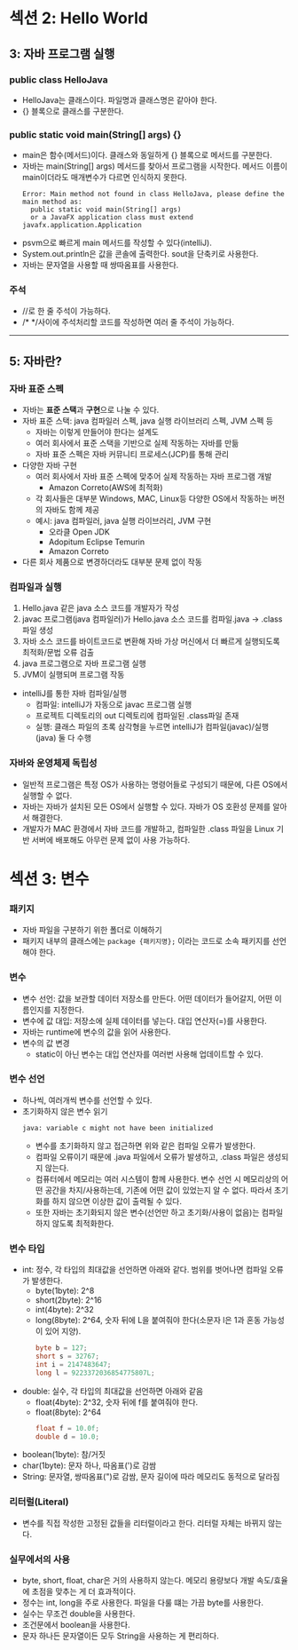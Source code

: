 # 섹션 2: Hello World
## 3: 자바 프로그램 실행
### public class HelloJava
- HelloJava는 클래스이다. 파일명과 클래스명은 같아야 한다. 
- {} 블록으로 클래스를 구분한다. 

### public static void main(String[] args) {}
- main은 함수(메서드)이다. 클래스와 동일하게 {} 블록으로 메서드를 구분한다. 
- 자바는 main(String[] args) 메서드를 찾아서 프로그램을 시작한다. 메서드 이름이 main이더라도 매개변수가 다르면 인식하지 못한다. 
  ```plain text 
  Error: Main method not found in class HelloJava, please define the main method as:
    public static void main(String[] args)
    or a JavaFX application class must extend javafx.application.Application
- psvm으로 빠르게 main 메서드를 작성할 수 있다(intelliJ). 
- System.out.println은 값을 콘솔에 출력한다. sout을 단축키로 사용한다.  
- 자바는 문자열을 사용할 때 쌍따옴표를 사용한다. 

### 주석
- //로 한 줄 주석이 가능하다. 
- /* */사이에 주석처리할 코드를 작성하면 여러 줄 주석이 가능하다.

---
## 5: 자바란?
### 자바 표준 스펙
- 자바는 **표준 스택**과 **구현**으로 나눌 수 있다.
- 자바 표준 스택: java 컴파일러 스펙, java 실행 라이브러리 스펙, JVM 스펙 등
  - 자바는 이렇게 만들어야 한다는 설계도
  - 여러 회사에서 표준 스택을 기반으로 실제 작동하는 자바를 만듦
  - 자바 표준 스펙은 자바 커뮤니티 프로세스(JCP)를 통해 관리
- 다양한 자바 구현
  - 여러 회사에서 자바 표준 스펙에 맞추어 실제 작동하는 자바 프로그램 개발
    - Amazon Correto(AWS에 최적화)
  - 각 회사들은 대부분 Windows, MAC, Linux등 다양한 OS에서 작동하는 버전의 자바도 함께 제공
  - 예시: java 컴파일러, java 실행 라이브러리, JVM 구현
    - 오라클 Open JDK
    - Adopitum Eclipse Temurin
    - Amazon Correto
- 다른 회사 제품으로 변경하더라도 대부분 문제 없이 작동
### 컴파일과 실행
1. Hello.java 같은 java 소스 코드를 개발자가 작성 
2. javac 프로그램(java 컴파일러)가 Hello.java 소스 코드를 컴파일.java -> .class 파일 생성
3. 자바 소스 코드를 바이트코드로 변환해 자바 가상 머신에서 더 빠르게 실행되도록 최적화/문법 오류 검출
4. java 프로그램으로 자바 프로그램 실행
5. JVM이 실행되며 프로그램 작동

- intelliJ를 통한 자바 컴파일/실행
  - 컴파일: intelliJ가 자동으로 javac 프로그램 실행
  - 프로젝트 디렉토리의 out 디렉토리에 컴파일된 .class파일 존재
  - 실행: 클래스 파일의 초록 삼각형을 누르면 intelliJ가 컴파일(javac)/실행(java) 둘 다 수행

### 자바와 운영체제 독립성
- 일반적 프로그램은 특정 OS가 사용하는 명령어들로 구성되기 때문에, 다른 OS에서 실행할 수 없다. 
- 자바는 자바가 설치된 모든 OS에서 실행할 수 있다. 자바가 OS 호환성 문제를 알아서 해결한다.
- 개발자가 MAC 환경에서 자바 코드를 개발하고, 컴파일한 .class 파일을 Linux 기반 서버에 배포해도 아무런 문제 없이 사용 가능하다.


# 섹션 3: 변수
### 패키지
- 자바 파일을 구분하기 위한 폴더로 이해하기
- 패키지 내부의 클래스에는 ```package {패키지명};``` 이라는 코드로 소속 패키지를 선언해야 한다.
### 변수
- 변수 선언: 값을 보관할 데이터 저장소를 만든다. 어떤 데이터가 들어갈지, 어떤 이름인지를 지정한다. 
- 변수에 값 대입: 저장소에 실제 데이터를 넣는다. 대입 연산자(=)를 사용한다.
- 자바는 runtime에 변수의 값을 읽어 사용한다. 
- 변수의 값 변경
  - static이 아닌 변수는 대입 연산자를 여러번 사용해 업데이트할 수 있다. 
### 변수 선언
- 하나씩, 여러개씩 변수를 선언할 수 있다. 
- 초기화하지 않은 변수 읽기
  ```
  java: variable c might not have been initialized
  ```
  - 변수를 초기화하지 않고 접근하면 위와 같은 컴파일 오류가 발생한다. 
  - 컴파일 오류이기 때문에 .java 파일에서 오류가 발생하고, .class 파일은 생성되지 않는다.
  - 컴퓨터에서 메모리는 여러 시스템이 함께 사용한다. 변수 선언 시 메모리상의 어떤 공간을 차지/사용하는데, 기존에 어떤 값이 있었는지 알 수 없다. 따라서 초기화를 하지 않으면 이상한 값이 출력될 수 있다. 
  - 또한 자바는 초기화되지 않은 변수(선언만 하고 초기화/사용이 없음)는 컴파일하지 않도록 최적화한다.
### 변수 타입
- int: 정수, 각 타입의 최대값을 선언하면 아래와 같다. 범위를 벗어나면 컴파일 오류가 발생한다. 
  - byte(1byte): 2^8
  - short(2byte): 2^16
  - int(4byte): 2^32
  - long(8byte): 2^64, 숫자 뒤에 L을 붙여줘야 한다(소문자 l은 1과 혼동 가능성이 있어 지양). 
    ```java
    byte b = 127;
    short s = 32767;
    int i = 2147483647;
    long l = 9223372036854775807L;

- double: 실수, 각 타입의 최대값을 선언하면 아래와 같음
  - float(4byte): 2^32, 숫자 뒤에 f를 붙여줘야 한다. 
  - float(8byte): 2^64
      ```java
    float f = 10.0f;
    double d = 10.0;
- boolean(1byte): 참/거짓
- char(1byte): 문자 하나, 따옴표(')로 감쌈
- String: 문자열, 쌍따옴표(")로 감쌈, 문자 길이에 따라 메모리도 동적으로 달라짐
### 리터럴(Literal)
- 변수를 직접 작성한 고정된 값들을 리터럴이라고 한다. 리터럴 자체는 바뀌지 않는다.
### 실무에서의 사용
- byte, short, float, char은 거의 사용하지 않는다. 메모리 용량보다 개발 속도/효율에 초점을 맞추는 게 더 효과적이다.
- 정수는 int, long을 주로 사용한다. 파일을 다룰 떄는 가끔 byte를 사용한다. 
- 실수는 무조건 double을 사용한다. 
- 조건문에서 boolean을 사용한다. 
- 문자 하나든 문자열이든 모두 String을 사용하는 게 편리하다. 